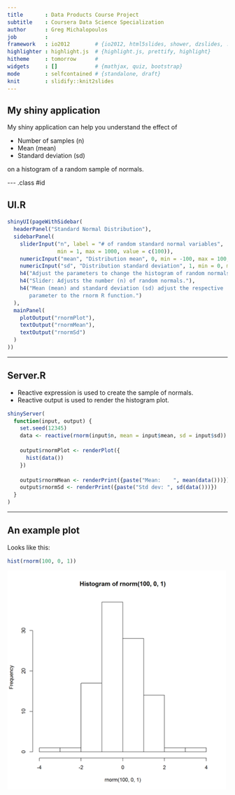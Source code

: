 ```yaml
---
title       : Data Products Course Project
subtitle    : Coursera Data Science Specialization
author      : Greg Michalopoulos
job         : 
framework   : io2012        # {io2012, html5slides, shower, dzslides, ...}
highlighter : highlight.js  # {highlight.js, prettify, highlight}
hitheme     : tomorrow      # 
widgets     : []            # {mathjax, quiz, bootstrap}
mode        : selfcontained # {standalone, draft}
knit        : slidify::knit2slides
---
```


## My shiny application

My shiny application can help you understand the effect of

* Number of samples (n)
* Mean (mean)
* Standard deviation (sd)

on a histogram of a random sample of normals.

--- .class #id 

## UI.R




```r
shinyUI(pageWithSidebar(  
  headerPanel("Standard Normal Distribution"),  
  sidebarPanel(    
    sliderInput("n", label = "# of random standard normal variables",
                min = 1, max = 1000, value = c(100)),
    numericInput("mean", "Distribution mean", 0, min = -100, max = 100, step = 1),
    numericInput("sd", "Distribution standard deviation", 1, min = 0, max = 100, step = 1),
    h4("Adjust the parameters to change the histogram of random normals."),
    h4("Slider: Adjusts the number (n) of random normals."),
    h4("Mean (mean) and standard deviation (sd) adjust the respective 
       parameter to the rnorm R function.")
  ),
  mainPanel(    
    plotOutput("rnormPlot"),
    textOutput("rnormMean"),
    textOutput("rnormSd")
  )
))
```

---

## Server.R

* Reactive expression is used to create the sample of normals.
* Reactive output is used to render the histogram plot.


```r
shinyServer(  
  function(input, output) {   
    set.seed(12345)
    data <- reactive(rnorm(input$n, mean = input$mean, sd = input$sd))
    
    output$rnormPlot <- renderPlot({
      hist(data())
    })
    
    output$rnormMean <- renderPrint({paste("Mean:    ", mean(data()))})
    output$rnormSd <- renderPrint({paste("Std dev: ", sd(data()))})
  }
)
```

---

## An example plot

Looks like this:


```r
hist(rnorm(100, 0, 1))
```

<img src="figure/unnamed-chunk-4-1.png" title="plot of chunk unnamed-chunk-4" alt="plot of chunk unnamed-chunk-4" width="500px" />

